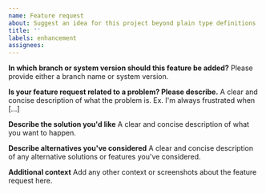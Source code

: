 ```yaml
---
name: Feature request
about: Suggest an idea for this project beyond plain type definitions
title: ''
labels: enhancement
assignees:
---
```


**In which branch or system version should this feature be added?**
Please provide either a branch name or system version.

**Is your feature request related to a problem? Please describe.**
A clear and concise description of what the problem is. Ex. I'm always frustrated when [...]

**Describe the solution you'd like**
A clear and concise description of what you want to happen.

**Describe alternatives you've considered**
A clear and concise description of any alternative solutions or features you've considered.

**Additional context**
Add any other context or screenshots about the feature request here.
